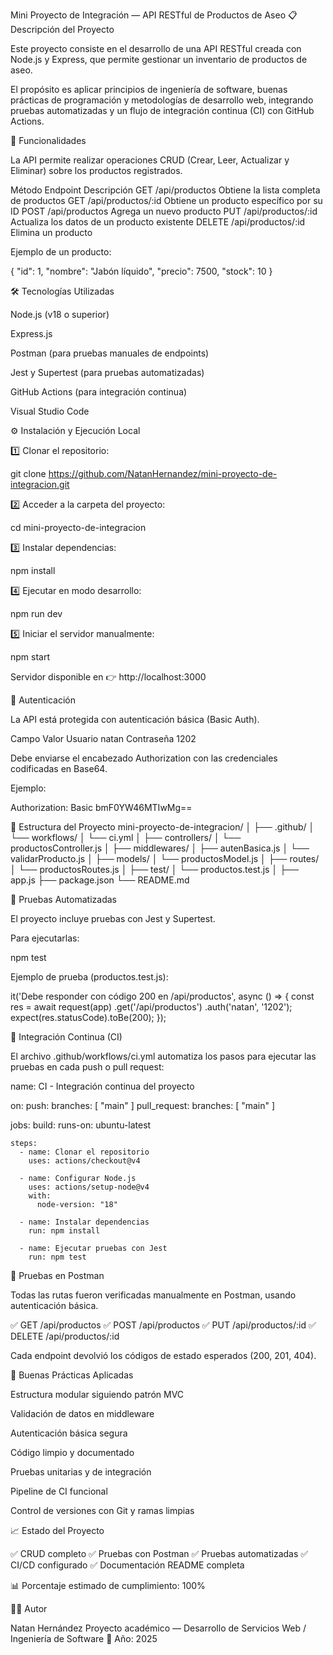 Mini Proyecto de Integración — API RESTful de Productos de Aseo
📋 Descripción del Proyecto

Este proyecto consiste en el desarrollo de una API RESTful creada con Node.js y Express, que permite gestionar un inventario de productos de aseo.

El propósito es aplicar principios de ingeniería de software, buenas prácticas de programación y metodologías de desarrollo web, integrando pruebas automatizadas y un flujo de integración continua (CI) con GitHub Actions.

🚀 Funcionalidades

La API permite realizar operaciones CRUD (Crear, Leer, Actualizar y Eliminar) sobre los productos registrados.

Método	Endpoint	Descripción
GET	/api/productos	Obtiene la lista completa de productos
GET	/api/productos/:id	Obtiene un producto específico por su ID
POST	/api/productos	Agrega un nuevo producto
PUT	/api/productos/:id	Actualiza los datos de un producto existente
DELETE	/api/productos/:id	Elimina un producto

Ejemplo de un producto:

{
  "id": 1,
  "nombre": "Jabón líquido",
  "precio": 7500,
  "stock": 10
}

🛠️ Tecnologías Utilizadas

Node.js (v18 o superior)

Express.js

Postman (para pruebas manuales de endpoints)

Jest y Supertest (para pruebas automatizadas)

GitHub Actions (para integración continua)

Visual Studio Code

⚙️ Instalación y Ejecución Local

1️⃣ Clonar el repositorio:

git clone https://github.com/NatanHernandez/mini-proyecto-de-integracion.git


2️⃣ Acceder a la carpeta del proyecto:

cd mini-proyecto-de-integracion


3️⃣ Instalar dependencias:

npm install


4️⃣ Ejecutar en modo desarrollo:

npm run dev


5️⃣ Iniciar el servidor manualmente:

npm start


Servidor disponible en 👉 http://localhost:3000

🔐 Autenticación

La API está protegida con autenticación básica (Basic Auth).

Campo	Valor
Usuario	natan
Contraseña	1202

Debe enviarse el encabezado Authorization con las credenciales codificadas en Base64.

Ejemplo:

Authorization: Basic bmF0YW46MTIwMg==

📁 Estructura del Proyecto
mini-proyecto-de-integracion/
│
├── .github/
│   └── workflows/
│       └── ci.yml
│
├── controllers/
│   └── productosController.js
│
├── middlewares/
│   ├── autenBasica.js
│   └── validarProducto.js
│
├── models/
│   └── productosModel.js
│
├── routes/
│   └── productosRoutes.js
│
├── test/
│   └── productos.test.js
│
├── app.js
├── package.json
└── README.md

🧪 Pruebas Automatizadas

El proyecto incluye pruebas con Jest y Supertest.

Para ejecutarlas:

npm test


Ejemplo de prueba (productos.test.js):

it('Debe responder con código 200 en /api/productos', async () => {
  const res = await request(app)
    .get('/api/productos')
    .auth('natan', '1202');
  expect(res.statusCode).toBe(200);
});

🧰 Integración Continua (CI)

El archivo .github/workflows/ci.yml automatiza los pasos para ejecutar las pruebas en cada push o pull request:

name: CI - Integración continua del proyecto

on:
  push:
    branches: [ "main" ]
  pull_request:
    branches: [ "main" ]

jobs:
  build:
    runs-on: ubuntu-latest

    steps:
      - name: Clonar el repositorio
        uses: actions/checkout@v4

      - name: Configurar Node.js
        uses: actions/setup-node@v4
        with:
          node-version: "18"

      - name: Instalar dependencias
        run: npm install

      - name: Ejecutar pruebas con Jest
        run: npm test

🧾 Pruebas en Postman

Todas las rutas fueron verificadas manualmente en Postman, usando autenticación básica.

✅ GET /api/productos
✅ POST /api/productos
✅ PUT /api/productos/:id
✅ DELETE /api/productos/:id

Cada endpoint devolvió los códigos de estado esperados (200, 201, 404).

🧩 Buenas Prácticas Aplicadas

Estructura modular siguiendo patrón MVC

Validación de datos en middleware

Autenticación básica segura

Código limpio y documentado

Pruebas unitarias y de integración

Pipeline de CI funcional

Control de versiones con Git y ramas limpias

📈 Estado del Proyecto

✅ CRUD completo
✅ Pruebas con Postman
✅ Pruebas automatizadas
✅ CI/CD configurado
✅ Documentación README completa

📊 Porcentaje estimado de cumplimiento: 100%

👨‍💻 Autor

Natan Hernández
Proyecto académico — Desarrollo de Servicios Web / Ingeniería de Software
📅 Año: 2025
